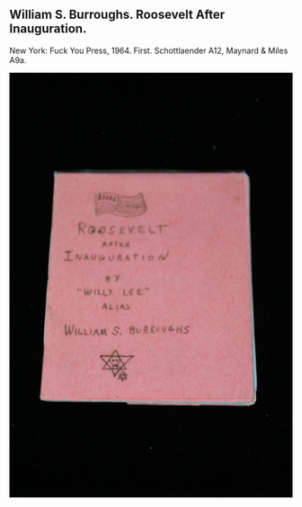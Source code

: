 ## William S. Burroughs. Roosevelt After Inauguration.

New York: Fuck You Press, 1964. First. Schottlaender A12, Maynard & Miles A9a.

![Roosevelt After Inauguration](../assets/images/roosevelt-after-inauguration-1.jpg)

